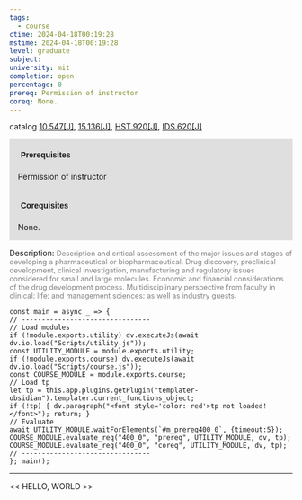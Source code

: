 ```yaml
---
tags:
  - course
ctime: 2024-04-18T00:19:28
mstime: 2024-04-18T00:19:28
level: graduate
subject: 
university: mit
completion: open
percentage: 0
prereq: Permission of instructor
coreq: None.
---
```


catalog [10.547[J]](http://student.mit.edu/catalog/m10a.html#10.547), [15.136[J]](http://student.mit.edu/catalog/m15a.html#15.136), [HST.920[J]](http://student.mit.edu/catalog/mHSTb.html#HST.920), [IDS.620[J]](http://student.mit.edu/catalog/mIDSa.html#IDS.620)

<span style="display: block; padding: 15px; background-color: rgb(100, 100, 100, 0.2);"><font id="m_prereq400_0" style="display: block; font-family: Arial, sans-serif; font-weight: bold; padding: 5px">Prerequisites</font><br><span id="prereq400_0">Permission of instructor</span></span>
<span style="display: block; padding: 15px; background-color: rgb(100, 100, 100, 0.2);"><font id="m_coreq400_0" style="display: block; font-family: Arial, sans-serif; font-weight: bold; padding: 5px">Corequisites</font><br><span id="coreq400_0">None.</span></span>

<font style="">Description:</font>
<font style="color: grey; font-size: 0.8rem;">Description and critical assessment of the major issues and stages of developing a pharmaceutical or biopharmaceutical. Drug discovery, preclinical development, clinical investigation, manufacturing and regulatory issues considered for small and large molecules. Economic and financial considerations of the drug development process. Multidisciplinary perspective from faculty in clinical; life; and management sciences; as well as industry guests.</font>

```dataviewjs
const main = async _ => {
// --------------------------------
// Load modules
if (!module.exports.utility) dv.executeJs(await dv.io.load("Scripts/utility.js"));
const UTILITY_MODULE = module.exports.utility;
if (!module.exports.course) dv.executeJs(await dv.io.load("Scripts/course.js"));
const COURSE_MODULE = module.exports.course;
// Load tp
let tp = this.app.plugins.getPlugin("templater-obsidian").templater.current_functions_object;
if (!tp) { dv.paragraph("<font style='color: red'>tp not loaded!</font>"); return; }
// Evaluate
await UTILITY_MODULE.waitForElements(`#m_prereq400_0`, {timeout:5});
COURSE_MODULE.evaluate_req("400_0", "prereq", UTILITY_MODULE, dv, tp);
COURSE_MODULE.evaluate_req("400_0", "coreq", UTILITY_MODULE, dv, tp);
// --------------------------------
}; main();
```

---

<< HELLO, WORLD >>
